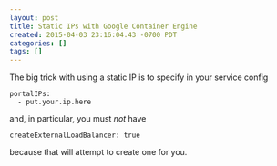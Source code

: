 ```yaml
---
layout: post
title: Static IPs with Google Container Engine
created: 2015-04-03 23:16:04.43 -0700 PDT
categories: []
tags: []
---
```

The big trick with using a static IP is to specify in your service config

```
portalIPs:
  - put.your.ip.here
```

and, in particular, you must _not_ have

```
createExternalLoadBalancer: true
```

because that will attempt to create one for you.